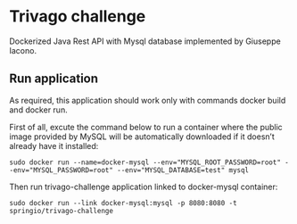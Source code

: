 # Trivago challenge
Dockerized Java Rest API with Mysql database implemented by Giuseppe Iacono.

## Run application
As required, this application should work only with commands docker build and docker run.

First of all, excute the command below to run a container where the public image provided by MySQL will be
automatically downloaded if it doesn’t already have it installed:
```
sudo docker run --name=docker-mysql --env="MYSQL_ROOT_PASSWORD=root" --env="MYSQL_PASSWORD=root" --env="MYSQL_DATABASE=test" mysql
```

Then run trivago-challenge application linked to docker-mysql container:
```
sudo docker run --link docker-mysql:mysql -p 8080:8080 -t springio/trivago-challenge
```


